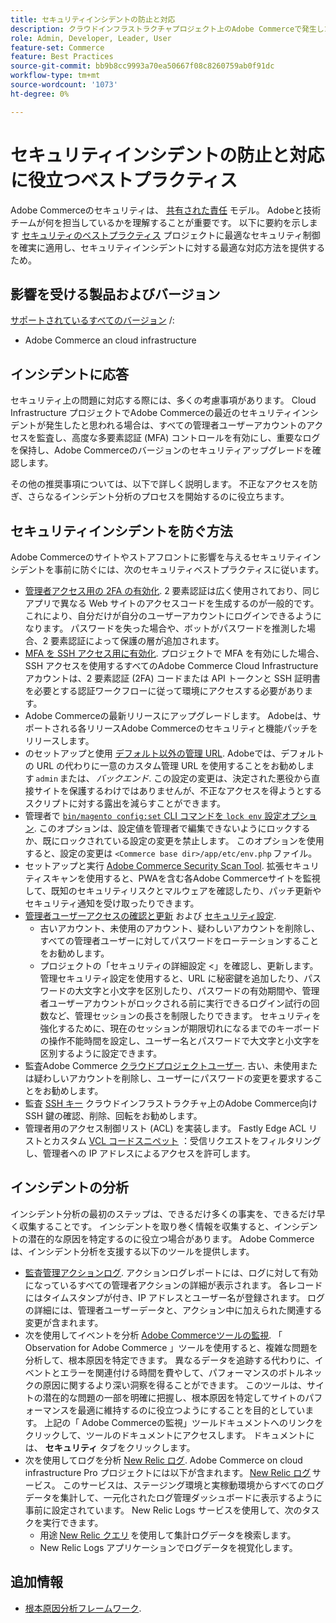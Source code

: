 ```yaml
---
title: セキュリティインシデントの防止と対応
description: クラウドインフラストラクチャプロジェクト上のAdobe Commerceで発生したセキュリティ上の問題を回避し、対応するためのベストプラクティスについて説明します。
role: Admin, Developer, Leader, User
feature-set: Commerce
feature: Best Practices
source-git-commit: bb9b8cc9993a70ea50667f08c8260759ab0f91dc
workflow-type: tm+mt
source-wordcount: '1073'
ht-degree: 0%

---
```



# セキュリティインシデントの防止と対応に役立つベストプラクティス

Adobe Commerceのセキュリティは、 [共有された責任](https://www.adobe.com/content/dam/cc/en/trust-center/ungated/whitepapers/experience-cloud/adobe-commerce-shared-responsibility-guide.pdf) モデル。 Adobeと技術チームが何を担当しているかを理解することが重要です。 以下に要約を示します [セキュリティのベストプラクティス](https://www.adobe.com/content/dam/cc/en/security/pdfs/Adobe-Magento-Commerce-Best-Practices-Guide.pdf) プロジェクトに最適なセキュリティ制御を確実に適用し、セキュリティインシデントに対する最適な対応方法を提供するため。

## 影響を受ける製品およびバージョン

[サポートされているすべてのバージョン](../../../release/versions.md) /:

- Adobe Commerce an cloud infrastructure

## インシデントに応答

セキュリティ上の問題に対応する際には、多くの考慮事項があります。 Cloud Infrastructure プロジェクトでAdobe Commerceの最近のセキュリティインシデントが発生したと思われる場合は、すべての管理者ユーザーアカウントのアクセスを監査し、高度な多要素認証 (MFA) コントロールを有効にし、重要なログを保持し、Adobe Commerceのバージョンのセキュリティアップグレードを確認します。

その他の推奨事項については、以下で詳しく説明します。 不正なアクセスを防ぎ、さらなるインシデント分析のプロセスを開始するのに役立ちます。

## セキュリティインシデントを防ぐ方法

Adobe Commerceのサイトやストアフロントに影響を与えるセキュリティインシデントを事前に防ぐには、次のセキュリティベストプラクティスに従います。

- [管理者アクセス用の 2FA の有効化](https://docs.magento.com/user-guide/stores/security-two-factor-authentication.html).
2 要素認証は広く使用されており、同じアプリで異なる Web サイトのアクセスコードを生成するのが一般的です。 これにより、自分だけが自分のユーザーアカウントにログインできるようになります。 パスワードを失った場合や、ボットがパスワードを推測した場合、2 要素認証によって保護の層が追加されます。
- [MFA を SSH アクセス用に有効化](https://devdocs.magento.com/cloud/project/project-enable-mfa-enforcement.html).
プロジェクトで MFA を有効にした場合、SSH アクセスを使用するすべてのAdobe Commerce Cloud Infrastructure アカウントは、2 要素認証 (2FA) コードまたは API トークンと SSH 証明書を必要とする認証ワークフローに従って環境にアクセスする必要があります。
- Adobe Commerceの最新リリースにアップグレードします。
Adobeは、サポートされる各リリースAdobe Commerceのセキュリティと機能パッチをリリースします。
- のセットアップと使用 [デフォルト以外の管理 URL](https://docs.magento.com/user-guide/stores/store-urls-custom-admin.html).
Adobeでは、デフォルトの URL の代わりに一意のカスタム管理 URL を使用することをお勧めします `admin` または、 *バックエンド*. この設定の変更は、決定された悪役から直接サイトを保護するわけではありませんが、不正なアクセスを得ようとするスクリプトに対する露出を減らすことができます。
- 管理者で  [`bin/magento config:set` CLI コマンドを `lock env` 設定オプション](https://experienceleague.adobe.com/docs/commerce-operations/configuration-guide/cli/configuration-management/set-configuration-values.html#set-configuration-values-that-cannot-be-edited-in-the-admin). このオプションは、設定値を管理者で編集できないようにロックするか、既にロックされている設定の変更を禁止します。 このオプションを使用すると、設定の変更は `<Commerce base dir>/app/etc/env.php` ファイル。
- セットアップと実行 [Adobe Commerce Security Scan Tool](https://docs.magento.com/user-guide/magento/security-scan.html).
拡張セキュリティスキャンを使用すると、PWAを含む各Adobe Commerceサイトを監視して、既知のセキュリティリスクとマルウェアを確認したり、パッチ更新やセキュリティ通知を受け取ったりできます。
- [管理者ユーザーアクセスの確認と更新](https://docs.magento.com/user-guide/system/permissions-users-all.html) および [セキュリティ設定](https://docs.magento.com/user-guide/stores/security-admin.html).
   - 古いアカウント、未使用のアカウント、疑わしいアカウントを削除し、すべての管理者ユーザーに対してパスワードをローテーションすることをお勧めします。
   - プロジェクトの「セキュリティの詳細設定 &lt;」を確認し、更新します。 管理セキュリティ設定を使用すると、URL に秘密鍵を追加したり、パスワードの大文字と小文字を区別したり、パスワードの有効期間や、管理者ユーザーアカウントがロックされる前に実行できるログイン試行の回数など、管理セッションの長さを制限したりできます。 セキュリティを強化するために、現在のセッションが期限切れになるまでのキーボードの操作不能時間を設定し、ユーザー名とパスワードで大文字と小文字を区別するように設定できます。
- 監査Adobe Commerce [クラウドプロジェクトユーザー](https://devdocs.magento.com/cloud/project/user-admin.html).
古い、未使用または疑わしいアカウントを削除し、ユーザーにパスワードの変更を要求することをお勧めします。
- 監査 [SSH キー](https://devdocs.magento.com/cloud/before/before-workspace-ssh.html) クラウドインフラストラクチャ上のAdobe Commerce向け
SSH 鍵の確認、削除、回転をお勧めします。
- 管理者用のアクセス制御リスト (ACL) を実装します。
Fastly Edge ACL リストとカスタム [VCL コードスニペット](https://devdocs.magento.com/cloud/cdn/fastly-vcl-allowlist.html#vcl) ：受信リクエストをフィルタリングし、管理者への IP アドレスによるアクセスを許可します。

## インシデントの分析

インシデント分析の最初のステップは、できるだけ多くの事実を、できるだけ早く収集することです。 インシデントを取り巻く情報を収集すると、インシデントの潜在的な原因を特定するのに役立つ場合があります。 Adobe Commerceは、インシデント分析を支援する以下のツールを提供します。

- [監査管理アクションログ](https://docs.magento.com/user-guide/system/action-log-report.html).
アクションログレポートには、ログに対して有効になっているすべての管理者アクションの詳細が表示されます。 各レコードにはタイムスタンプが付き、IP アドレスとユーザー名が登録されます。 ログの詳細には、管理者ユーザーデータと、アクション中に加えられた関連する変更が含まれます。
- 次を使用してイベントを分析 [Adobe Commerceツールの監視](https://experienceleague.adobe.com/docs/commerce-operations/tools/observation-for-adobe-commerce/intro.html?lang=en).
「 Observation for Adobe Commerce 」ツールを使用すると、複雑な問題を分析して、根本原因を特定できます。 異なるデータを追跡する代わりに、イベントとエラーを関連付ける時間を費やして、パフォーマンスのボトルネックの原因に関するより深い洞察を得ることができます。
このツールは、サイトの潜在的な問題の一部を明確に把握し、根本原因を特定してサイトのパフォーマンスを最適に維持するのに役立つようにすることを目的としています。 上記の「 Adobe Commerceの監視」ツールドキュメントへのリンクをクリックして、ツールのドキュメントにアクセスします。 ドキュメントには、 **セキュリティ** タブをクリックします。
- 次を使用してログを分析 [New Relic ログ](https://devdocs.magento.com/cloud/project/new-relic.html#new-relic-logs). Adobe Commerce on cloud infrastructure Pro プロジェクトには以下が含まれます。 [New Relic ログ](https://docs.newrelic.com/docs/logs/new-relic-logs/get-started/introduction-new-relic-logs) サービス。 このサービスは、ステージング環境と実稼動環境からすべてのログデータを集計して、一元化されたログ管理ダッシュボードに表示するように事前に設定されています。
New Relic Logs サービスを使用して、次のタスクを実行できます。
   - 用途 [New Relic クエリ](https://docs.newrelic.com/docs/logs/new-relic-logs/ui-data/query-syntax-logs) を使用して集計ログデータを検索します。
   - New Relic Logs アプリケーションでログデータを視覚化します。

## 追加情報

- [根本原因分析フレームワーク](https://sansec.io/kb/incident-response/magento-root-cause-analysis).
